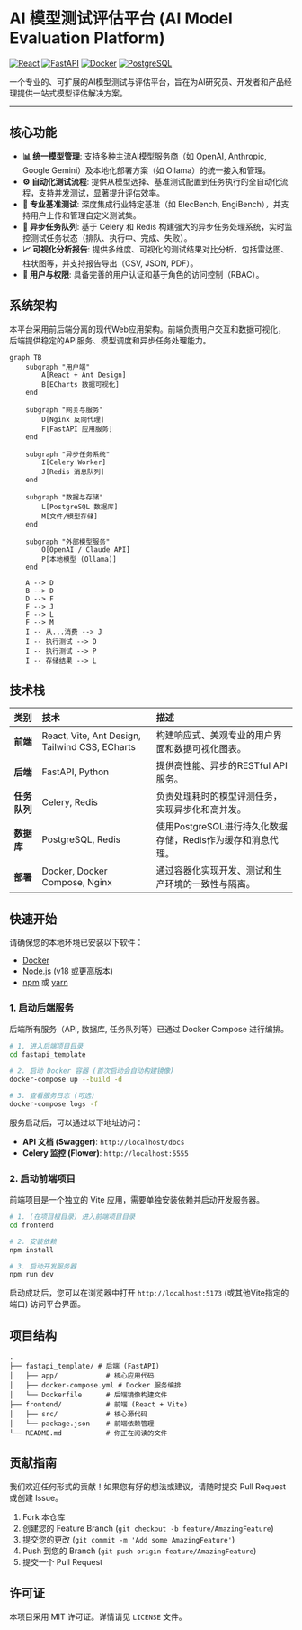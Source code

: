 # AI 模型测试评估平台 (AI Model Evaluation Platform)

[![React](https://img.shields.io/badge/React-18.2.0-blue.svg?logo=react)](https://reactjs.org/) [![FastAPI](https://img.shields.io/badge/FastAPI-0.100.0-green.svg?logo=fastapi)](https://fastapi.tiangolo.com/) [![Docker](https://img.shields.io/badge/Docker-20.10-blue.svg?logo=docker)](https://www.docker.com/) [![PostgreSQL](https://img.shields.io/badge/PostgreSQL-15-blue.svg?logo=postgresql)](https://www.postgresql.org/)

一个专业的、可扩展的AI模型测试与评估平台，旨在为AI研究员、开发者和产品经理提供一站式模型评估解决方案。

---

## 核心功能

*   **📊 统一模型管理**: 支持多种主流AI模型服务商（如 OpenAI, Anthropic, Google Gemini）及本地化部署方案（如 Ollama）的统一接入和管理。
*   **⚙️ 自动化测试流程**: 提供从模型选择、基准测试配置到任务执行的全自动化流程，支持并发测试，显著提升评估效率。
*   **🔬 专业基准测试**: 深度集成行业特定基准（如 ElecBench, EngiBench），并支持用户上传和管理自定义测试集。
*   **🚀 异步任务队列**: 基于 Celery 和 Redis 构建强大的异步任务处理系统，实时监控测试任务状态（排队、执行中、完成、失败）。
*   **📈 可视化分析报告**: 提供多维度、可视化的测试结果对比分析，包括雷达图、柱状图等，并支持报告导出（CSV, JSON, PDF）。
*   **🔐 用户与权限**: 具备完善的用户认证和基于角色的访问控制（RBAC）。

## 系统架构

本平台采用前后端分离的现代Web应用架构。前端负责用户交互和数据可视化，后端提供稳定的API服务、模型调度和异步任务处理能力。

```mermaid
graph TB
    subgraph "用户端"
        A[React + Ant Design]
        B[ECharts 数据可视化]
    end
    
    subgraph "网关与服务"
        D[Nginx 反向代理]
        F[FastAPI 应用服务]
    end
    
    subgraph "异步任务系统"
        I[Celery Worker]
        J[Redis 消息队列]
    end
    
    subgraph "数据与存储"
        L[PostgreSQL 数据库]
        M[文件/模型存储]
    end
    
    subgraph "外部模型服务"
        O[OpenAI / Claude API]
        P[本地模型 (Ollama)]
    end
    
    A --> D
    B --> D
    D --> F
    F --> J
    F --> L
    F --> M
    I -- 从...消费 --> J
    I -- 执行测试 --> O
    I -- 执行测试 --> P
    I -- 存储结果 --> L
```

## 技术栈

| 类别 | 技术 | 描述 |
| :--- | :--- | :--- |
| **前端** | React, Vite, Ant Design, Tailwind CSS, ECharts | 构建响应式、美观专业的用户界面和数据可视化图表。 |
| **后端** | FastAPI, Python | 提供高性能、异步的RESTful API服务。 |
| **任务队列**| Celery, Redis | 负责处理耗时的模型评测任务，实现异步化和高并发。 |
| **数据库** | PostgreSQL, Redis | 使用PostgreSQL进行持久化数据存储，Redis作为缓存和消息代理。 |
| **部署** | Docker, Docker Compose, Nginx | 通过容器化实现开发、测试和生产环境的一致性与隔离。 |

## 快速开始

请确保您的本地环境已安装以下软件：

*   [Docker](https://www.docker.com/products/docker-desktop/)
*   [Node.js](https://nodejs.org/en) (v18 或更高版本)
*   [npm](https://www.npmjs.com/) 或 [yarn](https://yarnpkg.com/)

### 1. 启动后端服务

后端所有服务（API, 数据库, 任务队列等）已通过 Docker Compose 进行编排。

```bash
# 1. 进入后端项目目录
cd fastapi_template

# 2. 启动 Docker 容器 (首次启动会自动构建镜像)
docker-compose up --build -d

# 3. 查看服务日志 (可选)
docker-compose logs -f
```

服务启动后，可以通过以下地址访问：
*   **API 文档 (Swagger)**: `http://localhost/docs`
*   **Celery 监控 (Flower)**: `http://localhost:5555`

### 2. 启动前端项目

前端项目是一个独立的 Vite 应用，需要单独安装依赖并启动开发服务器。

```bash
# 1. (在项目根目录) 进入前端项目目录
cd frontend

# 2. 安装依赖
npm install

# 3. 启动开发服务器
npm run dev
```

启动成功后，您可以在浏览器中打开 `http://localhost:5173` (或其他Vite指定的端口) 访问平台界面。

## 项目结构

```
.
├── fastapi_template/ # 后端 (FastAPI)
│   ├── app/            # 核心应用代码
│   ├── docker-compose.yml # Docker 服务编排
│   └── Dockerfile      # 后端镜像构建文件
├── frontend/           # 前端 (React + Vite)
│   ├── src/            # 核心源代码
│   └── package.json    # 前端依赖管理
└── README.md           # 你正在阅读的文件
```

## 贡献指南

我们欢迎任何形式的贡献！如果您有好的想法或建议，请随时提交 Pull Request 或创建 Issue。

1.  Fork 本仓库
2.  创建您的 Feature Branch (`git checkout -b feature/AmazingFeature`)
3.  提交您的更改 (`git commit -m 'Add some AmazingFeature'`)
4.  Push 到您的 Branch (`git push origin feature/AmazingFeature`)
5.  提交一个 Pull Request

## 许可证

本项目采用 MIT 许可证。详情请见 `LICENSE` 文件。